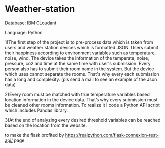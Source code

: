 # Weather-station

Database: IBM CLoudant

Language: Python


1)The first step of the project is to pre-process data which is taken from users and
weather station devices which is formatted JSON.
Users submit their happiness according to environment variables such as temperature,
noise, wind. The device takes the information of the temperate, noise, pressure, co2 and
time at the same time with user's submission. Every person also has to submit their room
name in the system. But the device which uses cannot separate the rooms. That's why every
each submission has a long and complexity. (pls send a mail to see an example of the Json data)

2)Every room must be matched with true temperature variables based location
information in the device data. That’s why every submission must be cleaned other
rooms information. To realize it I code a Python API script which includes Pandas
library. 

3)At the end of analyzing every desired threshold variables can be reached based
on the location from the website.



to make the flask profited by https://realpython.com/flask-connexion-rest-api/ page
